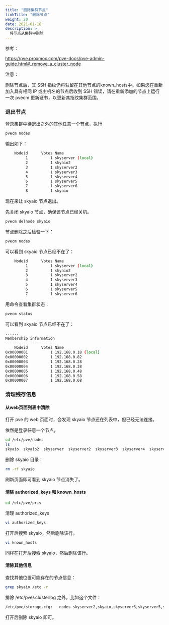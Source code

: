```yaml
---
title: "删除集群节点"
linkTitle: "删除节点"
weight: 20
date: 2021-01-18
description: >
  将节点从集群中删除
---
```



参考：

https://pve.proxmox.com/pve-docs/pve-admin-guide.html#_remove_a_cluster_node

注意：

删除节点后，其 SSH 指纹仍将驻留在其他节点的known_hosts中。如果您在重新加入具有相同 IP 或主机名的节点后收到 SSH 错误，请在重新添加的节点上运行一次 pvecm 更新证书，以更新其指纹集群范围。



### 退出节点

登录集群中待退出之外的其他任意一个节点，执行

```bash
pvecm nodes
```

输出如下：

```bash
    Nodeid      Votes Name
         1          1 skyserver (local)
         2          1 skyaio2
         3          1 skyserver2
         4          1 skyserver3
         5          1 skyserver4
         6          1 skyserver5
         7          1 skyserver6
         8          1 skyaio
```

现在来让 skyaio 节点退出。

先关闭 skyaio 节点，确保该节点已经关机。

```bash
pvecm delnode skyaio
```

节点删除之后检验一下：

```bash
pvecm nodes
```

可以看到 skyaio 节点已经不在了：

```bash
    Nodeid      Votes Name
         1          1 skyserver (local)
         2          1 skyaio2
         3          1 skyserver2
         4          1 skyserver3
         5          1 skyserver4
         6          1 skyserver5
         7          1 skyserver6
```

用命令查看集群状态：

```bash
pvecm status
```

可以看到 skyaio 节点已经不在了：

```bash
......
Membership information
----------------------
    Nodeid      Votes Name
0x00000001          1 192.168.0.18 (local)
0x00000002          1 192.168.0.82
0x00000003          1 192.168.0.28
0x00000004          1 192.168.0.38
0x00000005          1 192.168.0.48
0x00000006          1 192.168.0.58
0x00000007          1 192.168.0.68
```

### 清理残存信息

#### 从web页面列表中清除

打开 pve 的 web 页面时，会发现 skyaio 节点还在列表中，但已经无法连接。

依然是登录任意一个节点，

```bash
cd /etc/pve/nodes
ls
skyaio  skyaio2  skyserver  skyserver2  skyserver3  skyserver4  skyserver5  skyserver6
```

删除 skyaio 目录：

```bash
rm -rf skyaio
```

刷新页面即可看到 skyaio 节点消失了。

#### 清除 authorized_keys 和 known_hosts

```bash
cd /etc/pve/priv
```

清理 authorized_keys 

```bash
vi authorized_keys
```

打开后搜索 skyaio，然后删除该行。

```bash
vi known_hosts
```

同样在打开后搜索 skyaio，然后删除该行。

#### 清除其他信息

查找其他位置可能存在的节点信息：

```bash
grep skyaio /etc -r  
```

排除 /etc/pve/.clusterlog 之外，比如这个文件：

```bash
/etc/pve/storage.cfg:	nodes skyserver2,skyaio,skyserver6,skyserver5,skyserver4,skyaio2,skyserver3,skyserver
```

打开后删除 skyaio 即可。